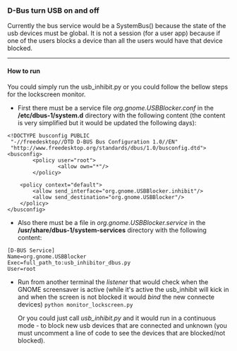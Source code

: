 ### D-Bus turn USB on and off

Currently the bus service would be a SystemBus() because the state of the usb
devices must be global. It is not a session (for a user app) because if one of the
users blocks a device than all the users would have that device blocked.

-------
#### How to run
You could simply run the usb_inhibit.py or you could follow the bellow steps for
the lockscreen monitor.

* First there must be a service file *org.gnome.USBBlocker.conf* in the
**/etc/dbus-1/system.d** directory with the following content (the
content is very simplified but it would be updated the following days):
```
<!DOCTYPE busconfig PUBLIC                                                      
 "-//freedesktop//DTD D-BUS Bus Configuration 1.0//EN"                          
 "http://www.freedesktop.org/standards/dbus/1.0/busconfig.dtd">                 
<busconfig>                                                                     
        <policy user="root">                                                    
                <allow own="*"/>                                                
        </policy>                                                               
                                                                                
    <policy context="default">                                                  
        <allow send_interface="org.gnome.USBBlocker.inhibit"/> 
        <allow send_destination="org.gnome.USBBlocker"/>
    </policy>                                                                   
</busconfig>
```
* Also there must be a file in *org.gnome.USBBlocker.service* in the
**/usr/share/dbus-1/system-services** directory with the following content:
```
[D-BUS Service]                                                                 
Name=org.gnome.USBBlocker                                                       
Exec=full_path_to:usb_inhibitor_dbus.py
User=root 
```
* Run from another terminal the *listener* that would check when the GNOME
screensaver is active (while it's active the usb_inhibit will kick in and
when the screen is not blocked it would *bind* the new connecte devices)
```python monitor_lockscreen.py```

    Or you could just call *usb_inhibit.py* and it would run in a continuous
mode - to block new usb devices that are connected and unknown (you must
uncomment a line of code to see the devices that are blocked/not blocked).
